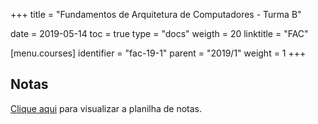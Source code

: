 +++
title = "Fundamentos de Arquitetura de Computadores - Turma B"

date = 2019-05-14
toc = true
type = "docs"
weigth = 20
linktitle = "FAC"

[menu.courses]
  identifier = "fac-19-1"
  parent = "2019/1"
  weight = 1
+++

## Notas

[Clique aqui](/notas/fac-19-1.html) para visualizar a planilha de notas.
